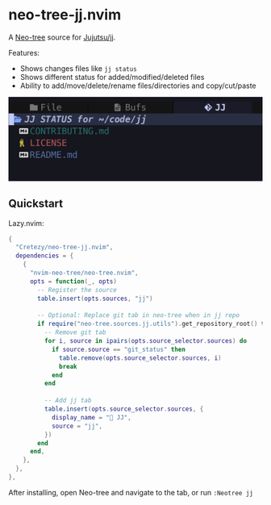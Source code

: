 # neo-tree-jj.nvim

A [Neo-tree](https://github.com/nvim-neo-tree/neo-tree.nvim) source for [Jujutsu/jj](https://github.com/martinvonz/jj).

Features:
* Shows changes files like `jj status`
* Shows different status for added/modified/deleted files
* Ability to add/move/delete/rename files/directories and copy/cut/paste

![Screenshot](.github/screenshot.png)

## Quickstart

Lazy.nvim:
```lua
{
  "Cretezy/neo-tree-jj.nvim",
  dependencies = {
    {
      "nvim-neo-tree/neo-tree.nvim",
      opts = function(_, opts)
        -- Register the source
        table.insert(opts.sources, "jj")

        -- Optional: Replace git tab in neo-tree when in jj repo
        if require("neo-tree.sources.jj.utils").get_repository_root() then
          -- Remove git tab
          for i, source in ipairs(opts.source_selector.sources) do
            if source.source == "git_status" then
              table.remove(opts.source_selector.sources, i)
              break
            end
          end

          -- Add jj tab
          table.insert(opts.source_selector.sources, {
            display_name = "󰊢 JJ",
            source = "jj",
          })
        end
      end,
    },
  },
},
```

After installing, open Neo-tree and navigate to the tab, or run `:Neotree jj`

